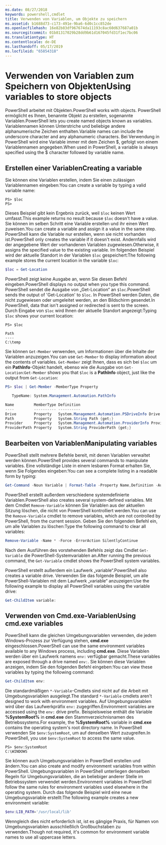 ```yaml
---
ms.date: 08/27/2018
keywords: powershell,cmdlet
title: Verwenden von Variablen, um Objekte zu speichern
ms.assetid: b1688d73-c173-491e-9ba6-6d0c1cc852de
ms.openlocfilehash: 16e82b83df967674da11193c8ac60d637687a01b
ms.sourcegitcommit: 01b81317029b28dd9b61d167045fd31f1ec7bc06
ms.translationtype: HT
ms.contentlocale: de-DE
ms.lasthandoff: 05/17/2019
ms.locfileid: "65854318"
---
```

# <a name="using-variables-to-store-objects"></a><span data-ttu-id="5e81a-103">Verwenden von Variablen zum Speichern von Objekten</span><span class="sxs-lookup"><span data-stu-id="5e81a-103">Using variables to store objects</span></span>

<span data-ttu-id="5e81a-104">PowerShell arbeitet mit Objekten.</span><span class="sxs-lookup"><span data-stu-id="5e81a-104">PowerShell works with objects.</span></span> <span data-ttu-id="5e81a-105">PowerShell ermöglicht es Ihnen, benannte Objekt zu erstellen, sogenannte Variablen.</span><span class="sxs-lookup"><span data-stu-id="5e81a-105">PowerShell lets you create named objects known as variables.</span></span>
<span data-ttu-id="5e81a-106">Variablennamen können Unterstriche und beliebige andere alphanumerische Zeichen enthalten.</span><span class="sxs-lookup"><span data-stu-id="5e81a-106">Variable names can include the underscore character and any alphanumeric characters.</span></span> <span data-ttu-id="5e81a-107">Bei Verwendung in PowerShell wird eine Variable immer mit dem Zeichen \$, gefolgt von einem Variablennamen angegeben.</span><span class="sxs-lookup"><span data-stu-id="5e81a-107">When used in PowerShell, a variable is always specified using the \$ character followed by variable name.</span></span>

## <a name="creating-a-variable"></a><span data-ttu-id="5e81a-108">Erstellen einer Variablen</span><span class="sxs-lookup"><span data-stu-id="5e81a-108">Creating a variable</span></span>

<span data-ttu-id="5e81a-109">Sie können eine Variablen erstellen, indem Sie einen zulässigen Variablennamen eingeben:</span><span class="sxs-lookup"><span data-stu-id="5e81a-109">You can create a variable by typing a valid variable name:</span></span>

```
PS> $loc
PS>
```

<span data-ttu-id="5e81a-110">Dieses Beispiel gibt kein Ergebnis zurück, weil `$loc` keinen Wert umfasst.</span><span class="sxs-lookup"><span data-stu-id="5e81a-110">This example returns no result because `$loc` doesn't have a value.</span></span> <span data-ttu-id="5e81a-111">Sie können im selben Schritt eine Variable erstellen und ihr einen Wert zuweisen.</span><span class="sxs-lookup"><span data-stu-id="5e81a-111">You can create a variable and assign it a value in the same step.</span></span> <span data-ttu-id="5e81a-112">PowerShell kann die Variable nur erstellen, wenn sie nicht vorhanden ist.</span><span class="sxs-lookup"><span data-stu-id="5e81a-112">PowerShell only creates the variable if it doesn't exist.</span></span>
<span data-ttu-id="5e81a-113">Andernfalls wird der angegebene Wert der vorhandenen Variablen zugewiesen.</span><span class="sxs-lookup"><span data-stu-id="5e81a-113">Otherwise, it assigns the specified value to the existing variable.</span></span> <span data-ttu-id="5e81a-114">Im folgenden Beispiel wird der aktuelle Standort in der Variablen `$loc` gespeichert:</span><span class="sxs-lookup"><span data-stu-id="5e81a-114">The following example stores the current location in the variable `$loc`:</span></span>

```powershell
$loc = Get-Location
```

<span data-ttu-id="5e81a-115">PowerShell zeigt keine Ausgabe an, wenn Sie diesen Befehl eingeben.</span><span class="sxs-lookup"><span data-stu-id="5e81a-115">PowerShell displays no output when you type this command.</span></span> <span data-ttu-id="5e81a-116">PowerShell sendet die Ausgabe von „Get-Location“ an `$loc`.</span><span class="sxs-lookup"><span data-stu-id="5e81a-116">PowerShell sends the output of 'Get-Location' to `$loc`.</span></span> <span data-ttu-id="5e81a-117">In PowerShell werden Daten, die nicht zugewiesen oder umgeleitet werden, an den Bildschirm gesendet.</span><span class="sxs-lookup"><span data-stu-id="5e81a-117">In PowerShell, data that isn't assigned or redirected is sent to the screen.</span></span> <span data-ttu-id="5e81a-118">Durch Eingabe von `$loc` wird Ihnen der aktuelle Standort angezeigt:</span><span class="sxs-lookup"><span data-stu-id="5e81a-118">Typing `$loc` shows your current location:</span></span>

```
PS> $loc

Path
----
C:\temp
```

<span data-ttu-id="5e81a-119">Sie können `Get-Member` verwenden, um Informationen über die Inhalte der Variablen anzuzeigen.</span><span class="sxs-lookup"><span data-stu-id="5e81a-119">You can use `Get-Member` to display information about the contents of variables.</span></span> <span data-ttu-id="5e81a-120">`Get-Member` zeigt Ihnen, dass es sich bei `$loc` um ein **PathInfo**-Objekt handelt, ebenso wie die Ausgabe von `Get-Location`:</span><span class="sxs-lookup"><span data-stu-id="5e81a-120">`Get-Member` shows you that `$loc` is a **PathInfo** object, just like the output from `Get-Location`:</span></span>

```powershell
PS> $loc | Get-Member -MemberType Property

   TypeName: System.Management.Automation.PathInfo

Name         MemberType Definition
----         ---------- ----------
Drive        Property   System.Management.Automation.PSDriveInfo Drive {get;}
Path         Property   System.String Path {get;}
Provider     Property   System.Management.Automation.ProviderInfo Provider {...
ProviderPath Property   System.String ProviderPath {get;}
```

## <a name="manipulating-variables"></a><span data-ttu-id="5e81a-121">Bearbeiten von Variablen</span><span class="sxs-lookup"><span data-stu-id="5e81a-121">Manipulating variables</span></span>

<span data-ttu-id="5e81a-122">PowerShell stellt mehrere Befehle bereit, mit denen Variablen verwaltet werden können.</span><span class="sxs-lookup"><span data-stu-id="5e81a-122">PowerShell provides several commands to manipulate variables.</span></span> <span data-ttu-id="5e81a-123">Eine vollständige Liste in einem lesbaren Format erhalten Sie, wenn Sie Folgendes eingeben:</span><span class="sxs-lookup"><span data-stu-id="5e81a-123">You can see a complete listing in a readable form by typing:</span></span>

```powershell
Get-Command -Noun Variable | Format-Table -Property Name,Definition -AutoSize -Wrap
```

<span data-ttu-id="5e81a-124">PowerShell erstellt außerdem verschiedene systemdefinierte Variablen.</span><span class="sxs-lookup"><span data-stu-id="5e81a-124">PowerShell also creates several system-defined variables.</span></span> <span data-ttu-id="5e81a-125">Mit dem Cmdlet `Remove-Variable` können Sie Variablen aus der aktuellen Sitzung löschen, die nicht von PowerShell kontrolliert werden.</span><span class="sxs-lookup"><span data-stu-id="5e81a-125">You can use the `Remove-Variable` cmdlet to remove variables, which are not controlled by PowerShell, from the current session.</span></span> <span data-ttu-id="5e81a-126">Geben Sie den folgenden Befehl ein, um alle Variablen zu löschen:</span><span class="sxs-lookup"><span data-stu-id="5e81a-126">Type the following command to clear all variables:</span></span>

```powershell
Remove-Variable -Name * -Force -ErrorAction SilentlyContinue
```

<span data-ttu-id="5e81a-127">Nach dem Ausführen des vorstehenden Befehls zeigt das Cmdlet `Get-Variable` die PowerShell-Systemvariablen an.</span><span class="sxs-lookup"><span data-stu-id="5e81a-127">After running the previous command, the `Get-Variable` cmdlet shows the PowerShell system variables.</span></span>

<span data-ttu-id="5e81a-128">PowerShell erstellt außerdem ein Laufwerk „variable“.</span><span class="sxs-lookup"><span data-stu-id="5e81a-128">PowerShell also creates a variable drive.</span></span> <span data-ttu-id="5e81a-129">Verwenden Sie das folgende Beispiel, um alle PowerShell-Variablen mit dem Laufwerk „variable“ anzuzeigen:</span><span class="sxs-lookup"><span data-stu-id="5e81a-129">Use the following example to display all PowerShell variables using the variable drive:</span></span>

```powershell
Get-ChildItem variable:
```

## <a name="using-cmdexe-variables"></a><span data-ttu-id="5e81a-130">Verwenden von Cmd.exe-Variablen</span><span class="sxs-lookup"><span data-stu-id="5e81a-130">Using cmd.exe variables</span></span>

<span data-ttu-id="5e81a-131">PowerShell kann die gleichen Umgebungsvariablen verwenden, die jedem Windows-Prozess zur Verfügung stehen, **cmd.exe** eingeschlossen.</span><span class="sxs-lookup"><span data-stu-id="5e81a-131">PowerShell can use the same environment variables available to any Windows process, including **cmd.exe**.</span></span> <span data-ttu-id="5e81a-132">Diese Variablen werden über ein Laufwerk namens `env:` verfügbar gemacht.</span><span class="sxs-lookup"><span data-stu-id="5e81a-132">These variables are exposed through a drive named `env:`.</span></span> <span data-ttu-id="5e81a-133">Sie können diese Variablen anzeigen, indem Sie den folgenden Befehl eingeben:</span><span class="sxs-lookup"><span data-stu-id="5e81a-133">You can view these variables by typing the following command:</span></span>

```powershell
Get-ChildItem env:
```

<span data-ttu-id="5e81a-134">Die standardmäßigen `*-Variable`-Cmdlets sind nicht auf die Arbeit mit Umgebungsvariablen ausgelegt.</span><span class="sxs-lookup"><span data-stu-id="5e81a-134">The standard `*-Variable` cmdlets aren't designed to work with environment variables.</span></span> <span data-ttu-id="5e81a-135">Auf Umgebungsvariablen wird über das Laufwerkpräfix `env:` zugegriffen.</span><span class="sxs-lookup"><span data-stu-id="5e81a-135">Environment variables are accessed using the `env:` drive prefix.</span></span> <span data-ttu-id="5e81a-136">Beispielsweise enthält die Variable **%SystemRoot%** in **cmd.exe** den Stammverzeichnisnamen des Betriebssystems.</span><span class="sxs-lookup"><span data-stu-id="5e81a-136">For example, the **%SystemRoot%** variable in **cmd.exe** contains the operating system's root directory name.</span></span> <span data-ttu-id="5e81a-137">In PowerShell verwenden Sie `$env:SystemRoot`, um auf denselben Wert zuzugreifen.</span><span class="sxs-lookup"><span data-stu-id="5e81a-137">In PowerShell, you use `$env:SystemRoot` to access the same value.</span></span>

```
PS> $env:SystemRoot
C:\WINDOWS
```

<span data-ttu-id="5e81a-138">Sie können auch Umgebungsvariablen in PowerShell erstellen und ändern.</span><span class="sxs-lookup"><span data-stu-id="5e81a-138">You can also create and modify environment variables from within PowerShell.</span></span> <span data-ttu-id="5e81a-139">Umgebungsvariablen in PowerShell unterliegen denselben Regeln für Umgebungsvariablen, die an beliebiger anderer Stelle im Betriebssystem verwendet werden.</span><span class="sxs-lookup"><span data-stu-id="5e81a-139">Environment variables in PowerShell follow the same rules for environment variables used elsewhere in the operating system.</span></span> <span data-ttu-id="5e81a-140">Durch das folgende Beispiel wird eine neue Umgebungsvariable erstellt:</span><span class="sxs-lookup"><span data-stu-id="5e81a-140">The following example creates a new environment variable:</span></span>

```powershell
$env:LIB_PATH='/usr/local/lib'
```

<span data-ttu-id="5e81a-141">Wenngleich dies nicht erforderlich ist, ist es gängige Praxis, für Namen von Umgebungsvariablen ausschließlich Großbuchstaben zu verwenden.</span><span class="sxs-lookup"><span data-stu-id="5e81a-141">Though not required, it's common for environment variable names to use all uppercase letters.</span></span>
